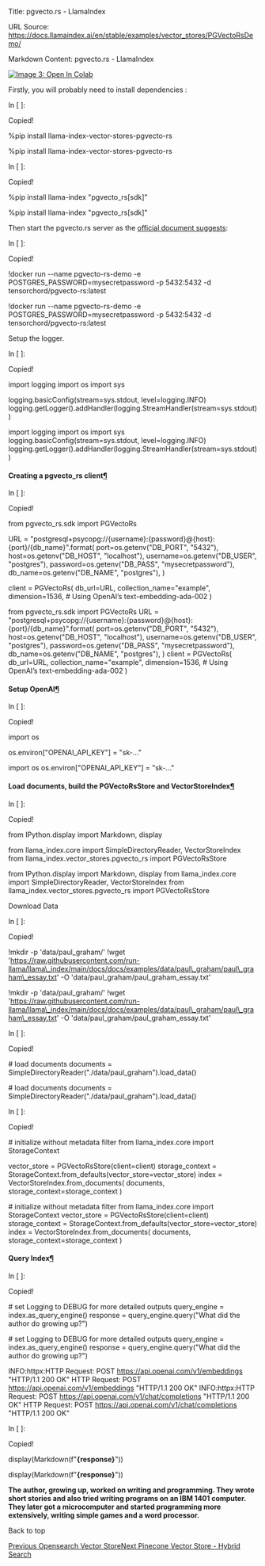 Title: pgvecto.rs - LlamaIndex

URL Source: https://docs.llamaindex.ai/en/stable/examples/vector_stores/PGVectoRsDemo/

Markdown Content:
pgvecto.rs - LlamaIndex


[![Image 3: Open In Colab](https://colab.research.google.com/assets/colab-badge.svg)](https://colab.research.google.com/github/run-llama/llama_index/blob/main/docs/docs/examples/vector_stores/PGVectoRsDemo.ipynb)

Firstly, you will probably need to install dependencies :

In \[ \]:

Copied!

%pip install llama\-index\-vector\-stores\-pgvecto\-rs

%pip install llama-index-vector-stores-pgvecto-rs

In \[ \]:

Copied!

%pip install llama\-index "pgvecto\_rs\[sdk\]"

%pip install llama-index "pgvecto\_rs\[sdk\]"

Then start the pgvecto.rs server as the [official document suggests](https://github.com/tensorchord/pgvecto.rs#installation):

In \[ \]:

Copied!

!docker run \--name pgvecto\-rs\-demo \-e POSTGRES\_PASSWORD\=mysecretpassword \-p 5432:5432 \-d tensorchord/pgvecto\-rs:latest

!docker run --name pgvecto-rs-demo -e POSTGRES\_PASSWORD=mysecretpassword -p 5432:5432 -d tensorchord/pgvecto-rs:latest

Setup the logger.

In \[ \]:

Copied!

import logging
import os
import sys

logging.basicConfig(stream\=sys.stdout, level\=logging.INFO)
logging.getLogger().addHandler(logging.StreamHandler(stream\=sys.stdout))

import logging import os import sys logging.basicConfig(stream=sys.stdout, level=logging.INFO) logging.getLogger().addHandler(logging.StreamHandler(stream=sys.stdout))

#### Creating a pgvecto\_rs client[¶](https://docs.llamaindex.ai/en/stable/examples/vector_stores/PGVectoRsDemo/#creating-a-pgvecto_rs-client)

In \[ \]:

Copied!

from pgvecto\_rs.sdk import PGVectoRs

URL \= "postgresql+psycopg://{username}:{password}@{host}:{port}/{db\_name}".format(
    port\=os.getenv("DB\_PORT", "5432"),
    host\=os.getenv("DB\_HOST", "localhost"),
    username\=os.getenv("DB\_USER", "postgres"),
    password\=os.getenv("DB\_PASS", "mysecretpassword"),
    db\_name\=os.getenv("DB\_NAME", "postgres"),
)

client \= PGVectoRs(
    db\_url\=URL,
    collection\_name\="example",
    dimension\=1536,  \# Using OpenAI’s text-embedding-ada-002
)

from pgvecto\_rs.sdk import PGVectoRs URL = "postgresql+psycopg://{username}:{password}@{host}:{port}/{db\_name}".format( port=os.getenv("DB\_PORT", "5432"), host=os.getenv("DB\_HOST", "localhost"), username=os.getenv("DB\_USER", "postgres"), password=os.getenv("DB\_PASS", "mysecretpassword"), db\_name=os.getenv("DB\_NAME", "postgres"), ) client = PGVectoRs( db\_url=URL, collection\_name="example", dimension=1536, # Using OpenAI’s text-embedding-ada-002 )

#### Setup OpenAI[¶](https://docs.llamaindex.ai/en/stable/examples/vector_stores/PGVectoRsDemo/#setup-openai)

In \[ \]:

Copied!

import os

os.environ\["OPENAI\_API\_KEY"\] \= "sk-..."

import os os.environ\["OPENAI\_API\_KEY"\] = "sk-..."

#### Load documents, build the PGVectoRsStore and VectorStoreIndex[¶](https://docs.llamaindex.ai/en/stable/examples/vector_stores/PGVectoRsDemo/#load-documents-build-the-pgvectorsstore-and-vectorstoreindex)

In \[ \]:

Copied!

from IPython.display import Markdown, display

from llama\_index.core import SimpleDirectoryReader, VectorStoreIndex
from llama\_index.vector\_stores.pgvecto\_rs import PGVectoRsStore

from IPython.display import Markdown, display from llama\_index.core import SimpleDirectoryReader, VectorStoreIndex from llama\_index.vector\_stores.pgvecto\_rs import PGVectoRsStore

Download Data

In \[ \]:

Copied!

!mkdir \-p 'data/paul\_graham/'
!wget 'https://raw.githubusercontent.com/run-llama/llama\_index/main/docs/docs/examples/data/paul\_graham/paul\_graham\_essay.txt' \-O 'data/paul\_graham/paul\_graham\_essay.txt'

!mkdir -p 'data/paul\_graham/' !wget 'https://raw.githubusercontent.com/run-llama/llama\_index/main/docs/docs/examples/data/paul\_graham/paul\_graham\_essay.txt' -O 'data/paul\_graham/paul\_graham\_essay.txt'

In \[ \]:

Copied!

\# load documents
documents \= SimpleDirectoryReader("./data/paul\_graham").load\_data()

\# load documents documents = SimpleDirectoryReader("./data/paul\_graham").load\_data()

In \[ \]:

Copied!

\# initialize without metadata filter
from llama\_index.core import StorageContext

vector\_store \= PGVectoRsStore(client\=client)
storage\_context \= StorageContext.from\_defaults(vector\_store\=vector\_store)
index \= VectorStoreIndex.from\_documents(
    documents, storage\_context\=storage\_context
)

\# initialize without metadata filter from llama\_index.core import StorageContext vector\_store = PGVectoRsStore(client=client) storage\_context = StorageContext.from\_defaults(vector\_store=vector\_store) index = VectorStoreIndex.from\_documents( documents, storage\_context=storage\_context )

#### Query Index[¶](https://docs.llamaindex.ai/en/stable/examples/vector_stores/PGVectoRsDemo/#query-index)

In \[ \]:

Copied!

\# set Logging to DEBUG for more detailed outputs
query\_engine \= index.as\_query\_engine()
response \= query\_engine.query("What did the author do growing up?")

\# set Logging to DEBUG for more detailed outputs query\_engine = index.as\_query\_engine() response = query\_engine.query("What did the author do growing up?")

INFO:httpx:HTTP Request: POST https://api.openai.com/v1/embeddings "HTTP/1.1 200 OK"
HTTP Request: POST https://api.openai.com/v1/embeddings "HTTP/1.1 200 OK"
INFO:httpx:HTTP Request: POST https://api.openai.com/v1/chat/completions "HTTP/1.1 200 OK"
HTTP Request: POST https://api.openai.com/v1/chat/completions "HTTP/1.1 200 OK"

In \[ \]:

Copied!

display(Markdown(f"<b>{response}</b>"))

display(Markdown(f"**{response}**"))

**The author, growing up, worked on writing and programming. They wrote short stories and also tried writing programs on an IBM 1401 computer. They later got a microcomputer and started programming more extensively, writing simple games and a word processor.**

Back to top

[Previous Opensearch Vector Store](https://docs.llamaindex.ai/en/stable/examples/vector_stores/OpensearchDemo/)[Next Pinecone Vector Store - Hybrid Search](https://docs.llamaindex.ai/en/stable/examples/vector_stores/PineconeIndexDemo-Hybrid/)
